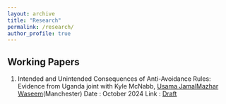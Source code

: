 ```yaml
---
layout: archive
title: "Research"
permalink: /research/
author_profile: true
---
```


## Working Papers

1. Intended and Unintended Consequences of Anti-Avoidance Rules: Evidence from Uganda joint with Kyle McNabb, [Usama Jamal](https://sites.google.com/view/usamajamal)[Mazhar Waseem](www.mazharwaseem.com)(Manchester)
Date : October 2024 
Link : [Draft](/files/URA_ProfitShifting_October2024.pdf)